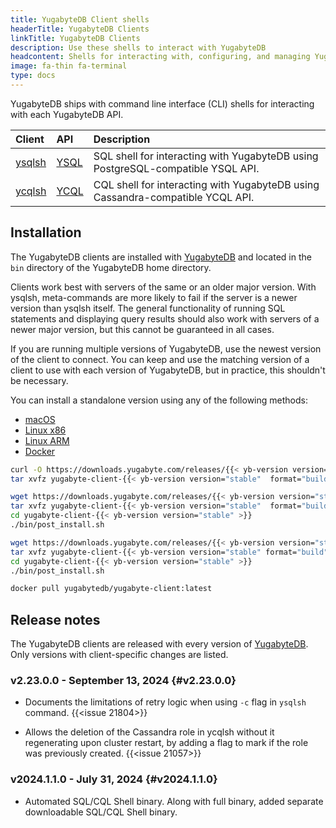 ```yaml
---
title: YugabyteDB Client shells
headerTitle: YugabyteDB Clients
linkTitle: YugabyteDB Clients
description: Use these shells to interact with YugabyteDB
headcontent: Shells for interacting with, configuring, and managing YugabyteDB
image: fa-thin fa-terminal
type: docs
---
```


YugabyteDB ships with command line interface (CLI) shells for interacting with each YugabyteDB API.

| Client | API | Description |
| :--- | :--- | :--- |
| [ysqlsh](../../api/ysqlsh/) | [YSQL](../../api/ysql/) | SQL shell for interacting with YugabyteDB using PostgreSQL-compatible YSQL API. |
| [ycqlsh](../../api/ycqlsh/) | [YCQL](../../api/ycql/) | CQL shell for interacting with YugabyteDB using Cassandra-compatible YCQL API. |

## Installation

The YugabyteDB clients are installed with [YugabyteDB](../ybdb-releases/) and located in the `bin` directory of the YugabyteDB home directory.

Clients work best with servers of the same or an older major version. With ysqlsh, meta-commands are more likely to fail if the server is a newer version than ysqlsh itself. The general functionality of running SQL statements and displaying query results should also work with servers of a newer major version, but this cannot be guaranteed in all cases.

If you are running multiple versions of YugabyteDB, use the newest version of the client to connect. You can keep and use the matching version of a client to use with each version of YugabyteDB, but in practice, this shouldn't be necessary.

You can install a standalone version using any of the following methods:

<ul class="nav nav-tabs nav-tabs-yb">
  <li >
    <a href="#macos" class="nav-link active" id="macos-tab" data-bs-toggle="tab" role="tab" aria-controls="macos" aria-selected="true">
      <i class="fa-brands fa-apple" aria-hidden="true"></i>
      macOS
    </a>
  </li>
  <li>
    <a href="#linuxx86" class="nav-link" id="linuxx86-tab" data-bs-toggle="tab" role="tab" aria-controls="linuxx86" aria-selected="true">
      <i class="fa-brands fa-linux" aria-hidden="true"></i>
      Linux x86
    </a>
  </li>
  <li>
    <a href="#linuxarm" class="nav-link" id="linuxarm-tab" data-bs-toggle="tab" role="tab" aria-controls="linuxarm" aria-selected="true">
      <i class="fa-brands fa-linux" aria-hidden="true"></i>
      Linux ARM
    </a>
  </li>
  <li>
    <a href="#docker" class="nav-link" id="docker-tab" data-bs-toggle="tab" role="tab" aria-controls="docker" aria-selected="true">
      <i class="fa-brands fa-docker" aria-hidden="true"></i>
      Docker
    </a>
  </li>
</ul>

<div class="tab-content">
  <div id="macos" class="tab-pane fade show active" role="tabpanel" aria-labelledby="macos-tab">

```sh
curl -O https://downloads.yugabyte.com/releases/{{< yb-version version="stable" >}}/yugabyte-client-{{< yb-version version="stable"  format="build">}}-darwin-x86_64.tar.gz
tar xvfz yugabyte-client-{{< yb-version version="stable"  format="build">}}-darwin-x86_64.tar.gz && cd yugabyte-client-{{< yb-version version="stable" >}}/
```

  </div>
  <div id="linuxx86" class="tab-pane fade" role="tabpanel" aria-labelledby="linuxx86-tab">

```sh
wget https://downloads.yugabyte.com/releases/{{< yb-version version="stable" >}}/yugabyte-client-{{< yb-version version="stable" format="build">}}-linux-x86_64.tar.gz
tar xvfz yugabyte-client-{{< yb-version version="stable"  format="build">}}-linux-x86_64.tar.gz
cd yugabyte-client-{{< yb-version version="stable" >}}
./bin/post_install.sh
```

  </div>
  <div id="linuxarm" class="tab-pane fade" role="tabpanel" aria-labelledby="linuxarm-tab">

```sh
wget https://downloads.yugabyte.com/releases/{{< yb-version version="stable" >}}/yugabyte-client-{{< yb-version version="stable" format="build">}}-linux-aarch64.tar.gz
tar xvfz yugabyte-client-{{< yb-version version="stable" format="build">}}-linux-aarch64.tar.gz
cd yugabyte-client-{{< yb-version version="stable" >}}
./bin/post_install.sh
```

  </div>
  <div id="docker" class="tab-pane fade" role="tabpanel" aria-labelledby="docker-tab">

```sh
docker pull yugabytedb/yugabyte-client:latest
```

  </div>
</div>

## Release notes

The YugabyteDB clients are released with every version of [YugabyteDB](../ybdb-releases/). Only versions with client-specific changes are listed.

### v2.23.0.0 - September 13, 2024 {#v2.23.0.0}

* Documents the limitations of retry logic when using `-c` flag in `ysqlsh` command. {{<issue 21804>}}

* Allows the deletion of the Cassandra role in ycqlsh without it regenerating upon cluster restart, by adding a flag to mark if the role was previously created. {{<issue 21057>}}

### v2024.1.1.0 - July 31, 2024 {#v2024.1.1.0}

* Automated SQL/CQL Shell binary. Along with full binary, added separate downloadable SQL/CQL Shell binary. <!-- IDEA-1526 -->
